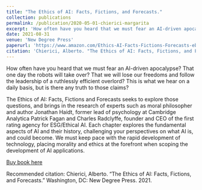 ```yaml
---
title: "The Ethics of AI: Facts, Fictions, and Forecasts."
collection: publications
permalink: /publication/2020-05-01-chierici-margarita
excerpt: 'How often have you heard that we must fear an AI-driven apocalypse? That one day the robots will take over? That we will lose our freedoms and follow the leadership of a ruthlessly efficient overlord? This is what we hear on a daily basis, but is there any truth to those claims? The Ethics of AI: Facts, Fictions and Forecasts seeks to explore those questions, and brings in the research of experts such as moral philosopher and author Jonathan Haidt, former lead of psychology at Cambridge Analytica Patrick Fagan and Charles Radclyffe, founder and CEO of the first rating agency for ESG/Ethical AI. Each chapter explores the fundamental aspects of AI and their history, challenging your perspectives on what AI is, and could become. We must keep pace with the rapid development of technology, placing morality and ethics at the forefront when scoping the development of AI applications.'
date: 2021-08-31
venue: 'New Degree Press'
paperurl: 'https://www.amazon.com/Ethics-AI-Facts-Fictions-Forecasts-ebook/dp/B09DFBRFCR'
citation: 'Chierici, Alberto. "The Ethics of AI: Facts, Fictions, and Forecasts." Washington, DC: New Degree Press. 2021.'
---
```

How often have you heard that we must fear an AI-driven apocalypse? That one day the robots will take over? That we will lose our freedoms and follow the leadership of a ruthlessly efficient overlord? This is what we hear on a daily basis, but is there any truth to those claims?

The Ethics of AI: Facts, Fictions and Forecasts seeks to explore those questions, and brings in the research of experts such as moral philosopher and author Jonathan Haidt, former lead of psychology at Cambridge Analytica Patrick Fagan and Charles Radclyffe, founder and CEO of the first rating agency for ESG/Ethical AI. Each chapter explores the fundamental aspects of AI and their history, challenging your perspectives on what AI is, and could become. We must keep pace with the rapid development of technology, placing morality and ethics at the forefront when scoping the development of AI applications.

[Buy book here](https://www.amazon.com/Ethics-AI-Facts-Fictions-Forecasts-ebook/dp/B09DFBRFCR)

Recommended citation: Chierici, Alberto. “The Ethics of AI: Facts, Fictions, and Forecasts.” Washington, DC: New Degree Press. 2021.

